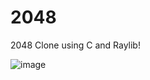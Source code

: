 # 2048
2048 Clone using C and Raylib!

![image](https://github.com/user-attachments/assets/d24c5356-99f1-4d4a-ba9d-748e962479b0)
